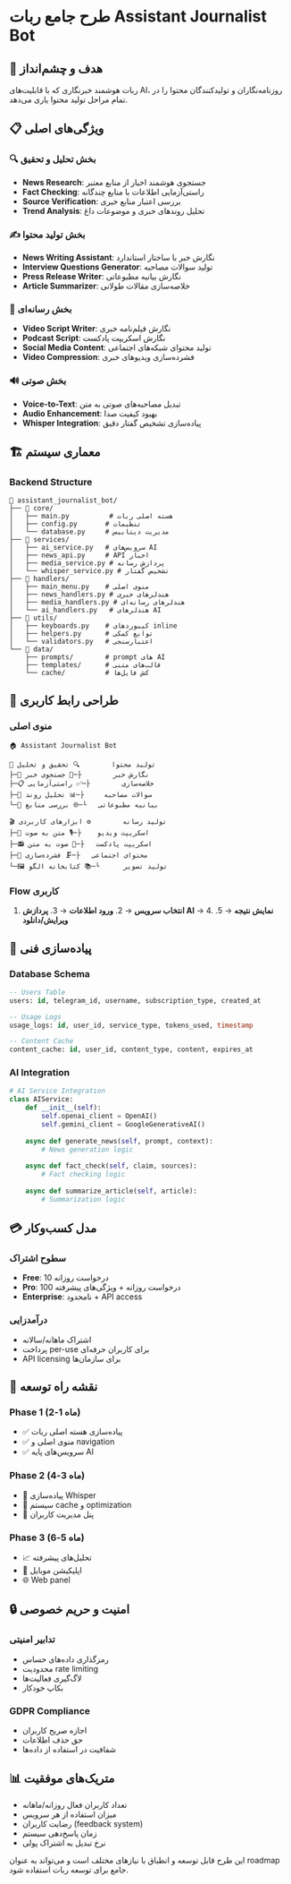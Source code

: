 # طرح جامع ربات Assistant Journalist Bot

## 🎯 هدف و چشم‌انداز
ربات هوشمند خبرنگاری که با قابلیت‌های AI، روزنامه‌نگاران و تولیدکنندگان محتوا را در تمام مراحل تولید محتوا یاری می‌دهد.

## 📋 ویژگی‌های اصلی

### 🔍 بخش تحلیل و تحقیق
- **News Research**: جستجوی هوشمند اخبار از منابع معتبر
- **Fact Checking**: راستی‌آزمایی اطلاعات با منابع چندگانه
- **Source Verification**: بررسی اعتبار منابع خبری
- **Trend Analysis**: تحلیل روندهای خبری و موضوعات داغ

### ✍️ بخش تولید محتوا
- **News Writing Assistant**: نگارش خبر با ساختار استاندارد
- **Interview Questions Generator**: تولید سوالات مصاحبه
- **Press Release Writer**: نگارش بیانیه مطبوعاتی
- **Article Summarizer**: خلاصه‌سازی مقالات طولانی

### 🎥 بخش رسانه‌ای
- **Video Script Writer**: نگارش فیلم‌نامه خبری
- **Podcast Script**: نگارش اسکریپت پادکست
- **Social Media Content**: تولید محتوای شبکه‌های اجتماعی
- **Video Compression**: فشرده‌سازی ویدیوهای خبری

### 🔊 بخش صوتی
- **Voice-to-Text**: تبدیل مصاحبه‌های صوتی به متن
- **Audio Enhancement**: بهبود کیفیت صدا
- **Whisper Integration**: پیاده‌سازی تشخیص گفتار دقیق

## 🏗️ معماری سیستم

### Backend Structure
```
📁 assistant_journalist_bot/
├── 📁 core/
│   ├── main.py          # هسته اصلی ربات
│   ├── config.py       # تنظیمات
│   └── database.py     # مدیریت دیتابیس
├── 📁 services/
│   ├── ai_service.py   # سرویس‌های AI
│   ├── news_api.py     # API اخبار
│   ├── media_service.py # پردازش رسانه
│   └── whisper_service.py # تشخیص گفتار
├── 📁 handlers/
│   ├── main_menu.py    # منوی اصلی
│   ├── news_handlers.py # هندلرهای خبری
│   ├── media_handlers.py # هندلرهای رسانه‌ای
│   └── ai_handlers.py   # هندلرهای AI
├── 📁 utils/
│   ├── keyboards.py    # کیبوردهای inline
│   ├── helpers.py      # توابع کمکی
│   └── validators.py   # اعتبارسنجی
└── 📁 data/
    ├── prompts/        # prompt های AI
    ├── templates/      # قالب‌های متنی
    └── cache/          # کش فایل‌ها
```

## 🎨 طراحی رابط کاربری

### منوی اصلی
```
🏠 Assistant Journalist Bot

📰 تولید محتوا        🔍 تحقیق و تحلیل
├─📝 نگارش خبر        ├─🔎 جستجوی خبر
├─📋 خلاصه‌سازی        ├─✅ راستی‌آزمایی
├─💬 سوالات مصاحبه     ├─📊 تحلیل روند
└─📢 بیانیه مطبوعاتی   └─🌐 بررسی منابع

🎬 تولید رسانه        ⚙️ ابزارهای کاربردی
├─🎥 اسکریپت ویدیو    ├─🎙️ متن به صوت
├─📻 اسکریپت پادکست   ├─📝 صوت به متن
├─📱 محتوای اجتماعی   ├─🗜️ فشرده‌سازی
└─🖼️ تولید تصویر      └─📚 کتابخانه الگو
```

### Flow کاربری
1. **انتخاب سرویس** → 2. **ورود اطلاعات** → 3. **پردازش AI** → 4. **نمایش نتیجه** → 5. **ویرایش/دانلود**

## 🔧 پیاده‌سازی فنی

### Database Schema
```sql
-- Users Table
users: id, telegram_id, username, subscription_type, created_at

-- Usage Logs
usage_logs: id, user_id, service_type, tokens_used, timestamp

-- Content Cache
content_cache: id, user_id, content_type, content, expires_at
```

### AI Integration
```python
# AI Service Integration
class AIService:
    def __init__(self):
        self.openai_client = OpenAI()
        self.gemini_client = GoogleGenerativeAI()
    
    async def generate_news(self, prompt, context):
        # News generation logic
        
    async def fact_check(self, claim, sources):
        # Fact checking logic
        
    async def summarize_article(self, article):
        # Summarization logic
```

## 💳 مدل کسب‌وکار

### سطوح اشتراک
- **Free**: 10 درخواست روزانه
- **Pro**: 100 درخواست روزانه + ویژگی‌های پیشرفته
- **Enterprise**: نامحدود + API access

### درآمدزایی
- اشتراک ماهانه/سالانه
- پرداخت per-use برای کاربران حرفه‌ای
- API licensing برای سازمان‌ها

## 🚀 نقشه راه توسعه

### Phase 1 (ماه 1-2)
- ✅ پیاده‌سازی هسته اصلی ربات
- ✅ منوی اصلی و navigation
- ✅ سرویس‌های پایه AI

### Phase 2 (ماه 3-4)
- 🔄 پیاده‌سازی Whisper
- 🔄 سیستم cache و optimization
- 🔄 پنل مدیریت کاربران

### Phase 3 (ماه 5-6)
- 📈 تحلیل‌های پیشرفته
- 📱 اپلیکیشن موبایل
- 🌐 Web panel

## 🔒 امنیت و حریم خصوصی

### تدابیر امنیتی
- رمزگذاری داده‌های حساس
- محدودیت rate limiting
- لاگ‌گیری فعالیت‌ها
- بکاپ خودکار

### GDPR Compliance
- اجازه صریح کاربران
- حق حذف اطلاعات
- شفافیت در استفاده از داده‌ها

## 📊 متریک‌های موفقیت

- تعداد کاربران فعال روزانه/ماهانه
- میزان استفاده از هر سرویس
- رضایت کاربران (feedback system)
- زمان پاسخ‌دهی سیستم
- نرخ تبدیل به اشتراک پولی

این طرح قابل توسعه و انطباق با نیازهای مختلف است و می‌تواند به عنوان roadmap جامع برای توسعه ربات استفاده شود.
